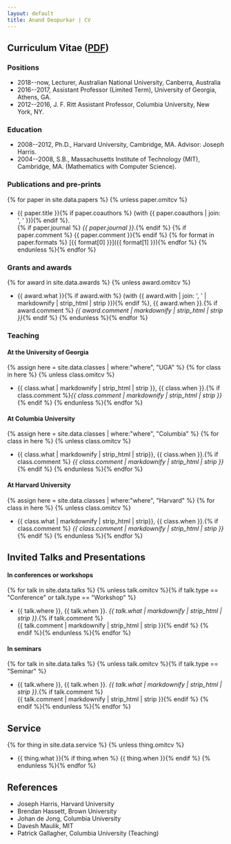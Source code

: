 ```yaml
---
layout: default
title: Anand Deopurkar | CV
---
```


## Curriculum Vitae ([PDF](cv.pdf))

### Positions

* 2018--now, Lecturer, Australian National University, Canberra, Australia
* 2016--2017, Assistant Professor (Limited Term), University of Georgia, Athens, GA.
* 2012--2016, J. F. Ritt Assistant Professor, Columbia University, New York, NY.

### Education

* 2008--2012, Ph.D., Harvard University, Cambridge, MA. Advisor: Joseph Harris.
* 2004--2008, S.B., Massachusetts Institute of Technology (MIT), Cambridge, MA. (Mathematics with Computer Science).

### Publications and pre-prints

{% for paper in site.data.papers  %}  {% unless paper.omitcv  %}
* {{ paper.title }}{% if paper.coauthors %} (with {{ paper.coauthors | join: ', ' }}){% endif %}.  
{% if paper.journal %} *{{ paper.journal }}*.{% endif %}  {% if paper.comment %} {{ paper.comment }}{% endif %} {% for format in paper.formats %} [{{ format[0] }}]({{ format[1] }}){% endfor %}
{% endunless %}{% endfor %}

### Grants and awards

{% for award in site.data.awards %}  {% unless award.omitcv  %}
* {{ award.what }}{% if award.with %} (with {{ award.with | join: ', ' | markdownify | strip_html | strip }}){% endif %}, {{ award.when }}.{% if award.comment %} *{{ award.comment | markdownify | strip_html | strip }}*{% endif %}
{% endunless %}{% endfor %}

### Teaching

#### At the University of Georgia
{% assign here = site.data.classes | where:"where", "UGA" %}
{% for class in here %}  {% unless class.omitcv  %}
* {{ class.what | markdownify | strip_html | strip }}, {{ class.when }}.{% if class.comment %}*{{ class.comment | markdownify | strip_html | strip }}*{% endif %}
{% endunless %}{% endfor %}

#### At Columbia University
{% assign here = site.data.classes | where:"where", "Columbia" %}
{% for class in here %}  {% unless class.omitcv  %}
* {{ class.what | markdownify | strip_html | strip}}, {{ class.when }}.{% if class.comment %} *{{ class.comment | markdownify | strip_html | strip }}*{% endif %}
{% endunless %}{% endfor %}

#### At Harvard University
{% assign here = site.data.classes | where:"where", "Harvard" %}
{% for class in here %}  {% unless class.omitcv  %}
* {{ class.what | markdownify | strip_html | strip}}, {{ class.when }}.{% if class.comment %} *{{ class.comment | markdownify | strip_html | strip }}*{% endif %}
{% endunless %}{% endfor %}

## Invited Talks and Presentations

#### In conferences or workshops
{% for talk in site.data.talks %}  {% unless talk.omitcv  %}{% if talk.type == "Conference" or talk.type == "Workshop" %}
* {{ talk.where }}, {{ talk.when }}. *{{ talk.what | markdownify | strip_html | strip }}*.{% if talk.comment %}  
  {{ talk.comment | markdownify | strip_html | strip }}{% endif %}
  {% endif %}{% endunless %}{% endfor %}

#### In seminars
{% for talk in site.data.talks %}  {% unless talk.omitcv  %}{% if talk.type == "Seminar" %}
* {{ talk.where }}, {{ talk.when }}. *{{ talk.what | markdownify | strip_html | strip }}*.{% if talk.comment %}  
  {{ talk.comment | markdownify | strip_html | strip }}{% endif %}
{% endif %}{% endunless %}{% endfor %}

## Service
{% for thing in site.data.service %}  {% unless thing.omitcv  %}
* {{ thing.what }}{% if thing.when %} {{ thing.when }}{% endif %}
{% endunless %}{% endfor %}
            
## References

* Joseph Harris, Harvard University
* Brendan Hassett, Brown University
* Johan de Jong, Columbia University
* Davesh Maulik, MIT
* Patrick Gallagher, Columbia University (Teaching)
